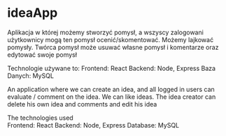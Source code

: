 ﻿# ideaApp

Aplikacja w której możemy stworzyć pomysł, a wszyscy zalogowani użytkownicy mogą ten pomysł ocenić/skomentować. Możemy lajkować pomysły. Twórca pomysł może usuwać własne pomysł i komentarze oraz edytować swoje pomysł

Technologie używane to:
Frontend: React
Backend: Node, Express
Baza Danych: MySQL

An application where we can create an idea, and all logged in users can evaluate / comment on the idea. We can like ideas. The idea creator can delete his own idea and comments and edit his idea

The technologies used  
Frontend: React 
Backend: Node, Express 
Database: MySQL
